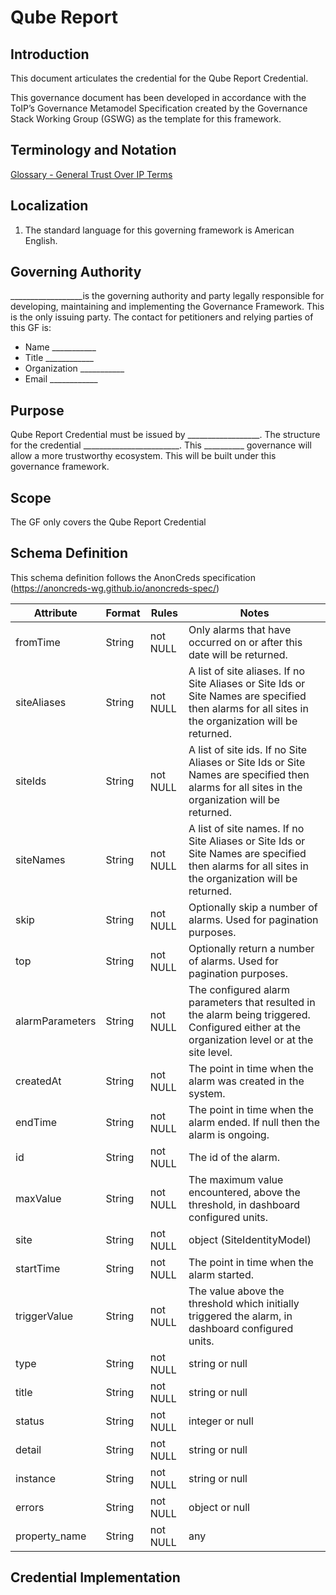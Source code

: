 # Qube Report

## Introduction
This document articulates the credential for the Qube Report Credential. 



This governance document has been developed in accordance with the ToIP’s Governance Metamodel Specification created by the Governance Stack Working Group (GSWG) as the template for this framework.

## Terminology and Notation

[Glossary - General Trust Over IP Terms](https://trustoverip.github.io/toip/glossary)

## Localization

1.	The standard language for this governing framework is American English.
 
## Governing Authority

__________________is the governing authority and party legally responsible for developing, maintaining and implementing the Governance Framework. This is the only issuing party. 
The contact for petitioners and relying parties of this GF is:
* 	Name ___________
* 	Title ____________
* 	Organization ___________
* 	Email ____________

## Purpose

Qube Report Credential must be issued by __________________. The structure for the credential ________________________. This __________ governance will allow a more trustworthy ecosystem. This will be built under this governance framework.   

## Scope

The GF only covers the Qube Report Credential

## Schema Definition

This schema definition follows the AnonCreds specification (https://anoncreds-wg.github.io/anoncreds-spec/)

Attribute | Format | Rules | Notes	
--- | --- | --- | --- |
fromTime | String  | not NULL | Only alarms that have occurred on or after this date will be returned.
siteAliases | String | not NULL | A list of site aliases. If no Site Aliases or Site Ids or Site Names are specified then alarms for all sites in the organization will be returned.
siteIds | String | not NULL | A list of site ids. If no Site Aliases or Site Ids or Site Names are specified then alarms for all sites in the organization will be returned.
siteNames | String | not NULL | A list of site names. If no Site Aliases or Site Ids or Site Names are specified then alarms for all sites in the organization will be returned.
skip | String | not NULL | Optionally skip a number of alarms. Used for pagination purposes.
top | String | not NULL | Optionally return a number of alarms. Used for pagination purposes.
alarmParameters | String | not NULL | The configured alarm parameters that resulted in the alarm being triggered. Configured either at the organization level or at the site level.
createdAt | String | not NULL | The point in time when the alarm was created in the system.
endTime | String | not NULL | The point in time when the alarm ended. If null then the alarm is ongoing.
id | String | not NULL | The id of the alarm.
maxValue | String | not NULL | The maximum value encountered, above the threshold, in dashboard configured units.
site | String | not NULL | 	object (SiteIdentityModel)
startTime | String | not NULL | The point in time when the alarm started.
triggerValue | String | not NULL | The value above the threshold which initially triggered the alarm, in dashboard configured units.
type | String | not NULL | string or null 
title | String | not NULL | string or null 
status | String | not NULL | integer or null <int32>
detail | String | not NULL | string or null 
instance | String | not NULL | string or null 
errors | String | not NULL | object or null 
property_name | String | not NULL | any


## Credential Implementation



